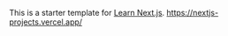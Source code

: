 This is a starter template for [Learn Next.js](https://nextjs.org/learn).
https://nextjs-projects.vercel.app/
